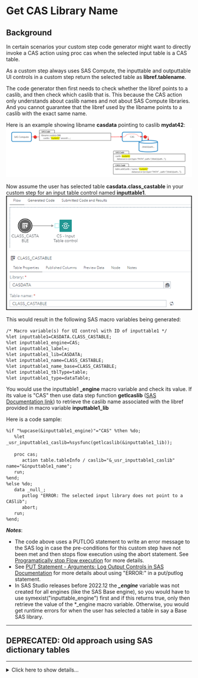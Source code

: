 # Get CAS Library Name 

## Background

In certain scenarios your custom step code generator might want to directly invoke a CAS action using proc cas when the selected input table is a CAS table.

As a custom step always uses SAS Compute, the inputtable and outputtable UI controls in a custom step return the selected table as **libref.tablename**. 

The code generator then first needs to check whether the libref points to a caslib, and then check which caslib that is. This because the CAS action only understands about caslib names and not about SAS Compute libraries. And you cannot guarantee that the libref used by the libname points to a caslib with the exact same name.

Here is an example showing libname **casdata** pointing to caslib **mydat42**:
 ![](Compute%20and%20CAS%20-%20libname%20vs%20caslib%20-%20highres.png)

Now assume the user has selected table **casdata.class_castable** in your custom step for an input table control named **inputtable1**. 
 ![](Custom%20Step%20-%20using%20CAS%20table%20as%20input.png)

This would result in the following SAS macro variables being generated:
```sas
/* Macro variable(s) for UI control with ID of inputtable1 */
%let inputtable1=CASDATA.CLASS_CASTABLE;
%let inputtable1_engine=CAS;
%let inputtable1_label=;
%let inputtable1_lib=CASDATA;
%let inputtable1_name=CLASS_CASTABLE;
%let inputtable1_name_base=CLASS_CASTABLE;
%let inputtable1_tblType=table;
%let inputtable1_type=dataTable;
```

You would use the inputtable1 **_engine** macro variable and check its value. If its value is "CAS" then use data step function **getlcaslib** ([SAS Documentation link](https://go.documentation.sas.com/doc/en/pgmsascdc/default/lefunctionsref/p0wma0o1tqtwein160lshpt672fl.htm)) to retrieve the caslib name associated with the libref provided in macro variable **inputtable1_lib**

Here is a code sample: 

```sas
%if "%upcase(&inputtable1_engine)"="CAS" %then %do; 
   %let _usr_inputtable1_caslib=%sysfunc(getlcaslib(&inputtable1_lib)); 

   proc cas;
      action table.tableInfo / caslib="&_usr_inputtable1_caslib" name="&inputtable1_name";
   run;
%end;
%else %do;
   data _null_;
      putlog "ERROR: The selected input library does not point to a CASlib";
      abort;
   run;
%end;
```

***Notes***: 
 * The code above uses a PUTLOG statement to write an error message to the SAS log in case the pre-conditions for this custom step
   have not been met and then stops flow execution using the abort statement. See [Programatically stop Flow execution](./Programmatically-Stop-Flow-Execution/README.md) for more details.
 * See [PUT Statement - Arguments: Log Output Controls in SAS Documentation](https://go.documentation.sas.com/doc/en/pgmsascdc/default/lestmtsref/n1spe7nmkmi7ywn175002rof97fv.htm#p0tnlpfud6rh6bn1s1ut67aq4bzx) for more details about using "ERROR:" in a put/putlog statement.
 * In SAS Studio releases before 2022.12 the ***_engine*** variable was not created for all engines (like the SAS Base engine), so you would have to use symexist("inputtable_engine") first and if this returns true, only then retrieve the value of the *_engine macro variable. Otherwise, you would get runtime errors for when the user has selected a table in say a Base SAS library. 


---
## DEPRECATED: Old approach using SAS dictionary tables
---
<details>
   <summary>Click here to show details...</summary>
   
```sas
proc sql;
   select sysvalue from dictionary.libnames
       where upcase("<libname-goes-here>") and upcase (sysname)="CASLIB";
quit;
```

The macro [_usr_getNameCaslib](_usr_getNameCaslib.sas) takes care of this.

Here is some sample code you could use for a custom step that runs the table.tableInfo action in case the input table is a CAS table.
```sas
/* SAS templated code goes here */

/*----------------------------------------------------------------*
   This custom step uses an Input Table control named inputtable1,
   and requires a CAS table as input.
 *----------------------------------------------------------------*/

%macro _usr_getNameCaslib(_usr_LibrefUsingCasEngine); 

   %global _usr_nameCaslib;
   %let _usr_nameCaslib=;

   proc sql noprint;
      select sysvalue into :_usr_nameCaslib trimmed from dictionary.libnames
      where libname=upcase("&_usr_LibrefUsingCasEngine.") and upcase(sysname)="CASLIB";
   quit;

%mend _usr_getNameCaslib;

%if "%upcase(&inputtable1_engine)"="CAS" %then %do; 
   %_usr_getNameCaslib(&inputtable1_lib);

   proc cas;
      action table.tableInfo / caslib="&_usr_nameCaslib" name="&inputtable1_name";
   run;
%end;
%else %do;
   %put ERROR: The selected input library does not point to a CASlib;
%end;
```
</details>

